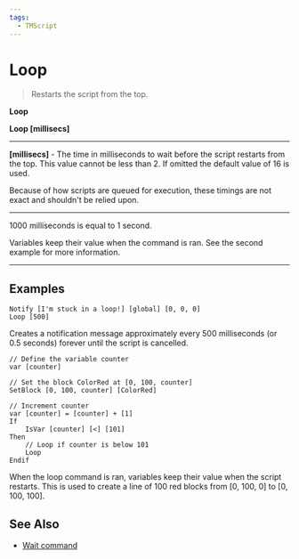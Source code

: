 ```yaml
---
tags:
  - TMScript
---
```


# Loop

> Restarts the script from the top.

**Loop**

**Loop \[millisecs\]**

_____

**\[millisecs\]** - The time in milliseconds to wait before the script restarts from the top. This value cannot be less than 2. If omitted the default value of 16 is used.

Because of how scripts are queued for execution, these timings are not exact and shouldn't be relied upon.

_____

1000 milliseconds is equal to 1 second.

Variables keep their value when the command is ran. See the second example for more information.

_____

## Examples

``` title="loop-example-1.txt" linenums="1"
Notify [I'm stuck in a loop!] [global] [0, 0, 0]
Loop [500]
```

Creates a notification message approximately every 500 milliseconds (or 0.5 seconds) forever until the script is cancelled.

``` title="loop-example-2.txt" linenums="1"
// Define the variable counter
var [counter]

// Set the block ColorRed at [0, 100, counter]
SetBlock [0, 100, counter] [ColorRed]

// Increment counter
var [counter] = [counter] + [1]
If
    IsVar [counter] [<] [101]
Then
    // Loop if counter is below 101
    Loop
Endif
```

When the loop command is ran, variables keep their value when the script restarts. This is used to create a line of 100 red blocks from \[0, 100, 0\] to \[0, 100, 100\].

## See Also

* [Wait command](wait.md)

